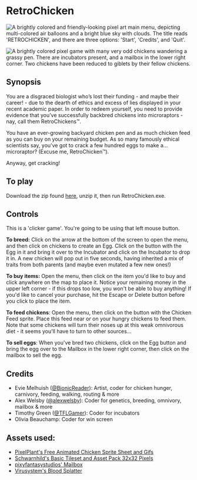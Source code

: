 

# RetroChicken

![A brightly colored and friendly-looking pixel art main menu, depicting multi-colored air balloons and a bright blue sky with clouds. The title reads 'RETROCHICKEN', and there are three options: 'Start', 'Credits', and 'Quit'.](GameplayScreenshot2.png)

![A brightly colored pixel game with many very odd chickens wandering a grassy pen. There are incubators present, and a mailbox in the lower right corner. Two chickens have been reduced to giblets by their fellow chickens.](GameplayScreenshot.png)

## Synopsis
You are a disgraced biologist who’s lost their funding - and maybe their career! - due to the dearth of ethics and excess of lies displayed in your recent academic paper. In order to redeem yourself, you need to provide evidence that you’ve successfully backbred chickens into microraptors - nay, call them RetroChickens™. 

You have an ever-growing backyard chicken pen and as much chicken feed as you can buy on your remaining budget. As so many famously ethical scientists say, you’ve got to crack a few hundred eggs to make a… microraptor? (Excuse me, RetroChicken™). 

Anyway, get cracking!

## To play
Download the zip found [here](https://github.com/DrerAhv/RetroChicken/releases/tag/1.0.0), unzip it, then run RetroChicken.exe.

## Controls

This is a 'clicker game'. You're going to be using that left mouse button.

**To breed:** Click on the arrow at the bottom of the screen to open the menu, and then click on chickens to create an Egg. Click on the button with the Egg in it and bring it over to the Incubator and click on the Incubator to drop it in. A new chicken will pop out in five seconds, having inherited a mix of traits from both parents (and maybe even mutated a few new ones!)

**To buy items:** Open the menu, then click on the item you'd like to buy and click anywhere on the map to place it. Notice your remaining money in the upper left corner - if this drops too low, you won't be able to buy anything! If you'd like to cancel your purchase, hit the Escape or Delete button before you click to place the item.

**To feed chickens**: Open the menu, then click on the button with the Chicken Feed sprite. Place this feed near or on your hungry chickens to feed them. Note that some chickens will turn their noses up at this weak omnivorous diet - it seems you'll have to turn to other sources...

**To sell eggs**: When you've bred two chickens, click on the Egg button and bring the egg over to the Mailbox in the lower right corner, then click on the mailbox to sell the egg. 

## Credits
- Evie Melhuish ([@BionicReader](https://github.com/BionicReader)): Artist, coder for chicken hunger, carnivory, feeding, walking, routing & more
- Alex Welsby ([@alexwelsby](https://github.com/alexwelsby)): Coder for genetics, breeding, omnivory, mailbox & more
- Timothy Green ([@TFLGamer](https://github.com/TFLGamer)): Coder for incubators
- Olivia Beauchamp: Coder for win screen


## Assets used:
- [PixelPlant's Free Animated Chicken Sprite Sheet and Gifs](https://pixelplant.itch.io/chicken-sprite-sheet)
- [Schwarnhild's Basic Tileset and Asset Pack 32x32 Pixels](https://schwarnhild.itch.io/basic-tileset-and-asset-pack-32x32-pixels?download)
- [pixyfantasystudios' Mailbox](https://pixyfantasystudios.itch.io/mailbox) 
- [Virusystem's Blood Splatter](https://virusystem.itch.io/blood-explosion)
